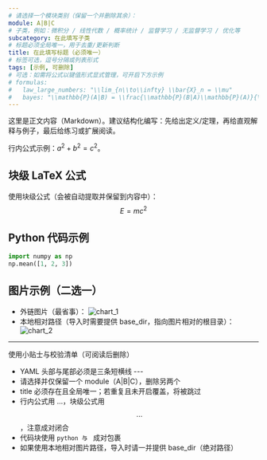 ```yaml
---
# 请选择一个模块类别（保留一个并删除其余）：
module: A|B|C
# 子类，例如：微积分 / 线性代数 / 概率统计 / 监督学习 / 无监督学习 / 优化等
subcategory: 在此填写子类
# 标题必须全局唯一，用于去重/更新判断
title: 在此填写标题（必须唯一）
# 标签可选，逗号分隔或列表形式
tags: [示例, 可删除]
# 可选：如需将公式以键值形式显式管理，可开启下方示例
# formulas:
#   law_large_numbers: "\\lim_{n\\to\\infty} \\bar{X}_n = \\mu"
#   bayes: "\\mathbb{P}(A|B) = \\frac{\\mathbb{P}(B|A)\\mathbb{P}(A)}{\\mathbb{P}(B)}"
---
```


这里是正文内容（Markdown）。建议结构化编写：先给出定义/定理，再给直观解释与例子，最后给练习或扩展阅读。

行内公式示例：$a^2 + b^2 = c^2$。

## 块级 LaTeX 公式
使用块级公式（会被自动提取并保留到内容中）：
$$
E = mc^2
$$

## Python 代码示例
```python
import numpy as np
np.mean([1, 2, 3])
```

## 图片示例（二选一）
- 外链图片（最省事）：
  ![chart_1](https://example.com/your_image.png)
- 本地相对路径（导入时需要提供 base_dir，指向图片相对的根目录）：
  ![chart_2](images/your-local-image.png)

---
使用小贴士与校验清单（可阅读后删除）
- YAML 头部与尾部必须是三条短横线 ---
- 请选择并仅保留一个 module（A|B|C），删除另两个
- title 必须存在且全局唯一；若重复且未开启覆盖，将被跳过
- 行内公式用 $...$，块级公式用 $$...$$，注意成对闭合
- 代码块使用 ```python 与 ``` 成对包裹
- 如果使用本地相对图片路径，导入时请一并提供 base_dir（绝对路径）